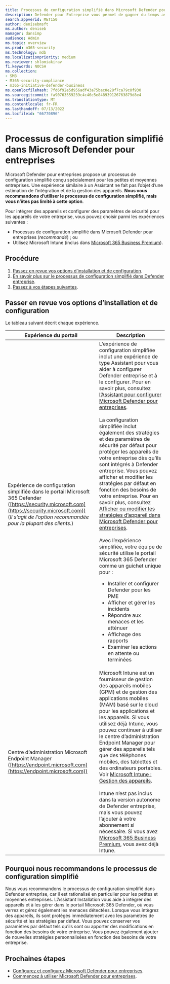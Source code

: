 ```yaml
---
title: Processus de configuration simplifié dans Microsoft Defender pour entreprises
description: Defender pour Entreprise vous permet de gagner du temps avec un processus de configuration simplifié. Découvrez comment cela fonctionne et protège votre entreprise dès le premier jour.
search.appverid: MET150
author: denisebmsft
ms.author: deniseb
manager: dansimp
audience: Admin
ms.topic: overview
ms.prod: m365-security
ms.technology: mdb
ms.localizationpriority: medium
ms.reviewer: shlomiakirav
f1.keywords: NOCSH
ms.collection:
- SMB
- M365-security-compliance
- m365-initiative-defender-business
ms.openlocfilehash: 7fd6f92e5d956adf43a75bac0e28f7ca79c0f930
ms.sourcegitcommit: fa90763559239c4c46c5e848939126763879d8e4
ms.translationtype: MT
ms.contentlocale: fr-FR
ms.lasthandoff: 07/13/2022
ms.locfileid: "66770896"
---
```

# <a name="the-simplified-configuration-process-in-microsoft-defender-for-business"></a>Processus de configuration simplifié dans Microsoft Defender pour entreprises

Microsoft Defender pour entreprises propose un processus de configuration simplifié conçu spécialement pour les petites et moyennes entreprises. Une expérience similaire à un Assistant ne fait pas l’objet d’une estimation de l’intégration et de la gestion des appareils. **Nous vous recommandons d’utiliser le processus de configuration simplifié, mais vous n’êtes pas limité à cette option**.

Pour intégrer des appareils et configurer des paramètres de sécurité pour les appareils de votre entreprise, vous pouvez choisir parmi les expériences suivantes :

- Processus de configuration simplifié dans Microsoft Defender pour entreprises (*recommandé*) ; ou
- Utilisez Microsoft Intune (inclus dans [Microsoft 365 Business Premium](../../business-premium/index.md)).

## <a name="what-to-do"></a>Procédure

1. [Passez en revue vos options d’installation et de configuration](#review-your-setup-and-configuration-options).
2. [En savoir plus sur le processus de configuration simplifié dans Defender entreprise](#why-we-recommend-the-simplified-configuration-process).
3. [Passez à vos étapes suivantes](#next-steps).


## <a name="review-your-setup-and-configuration-options"></a>Passer en revue vos options d’installation et de configuration

Le tableau suivant décrit chaque expérience.

| Expérience du portail  | Description  |
|---------|---------|
| Expérience de configuration simplifiée dans le portail Microsoft 365 Defender ([https://security.microsoft.com](https://security.microsoft.com)) <br/>(*Il s’agit de l’option recommandée pour la plupart des clients.*)  | L’expérience de configuration simplifiée inclut une expérience de type Assistant pour vous aider à configurer Defender entreprise et à le configurer. Pour en savoir plus, consultez [l’Assistant pour configurer Microsoft Defender pour entreprises](mdb-use-wizard.md).<br/><br/>La configuration simplifiée inclut également des stratégies et des paramètres de sécurité par défaut pour protéger les appareils de votre entreprise dès qu’ils sont intégrés à Defender entreprise. Vous pouvez afficher et modifier les stratégies par défaut en fonction des besoins de votre entreprise. Pour en savoir plus, consultez [Afficher ou modifier les stratégies d’appareil dans Microsoft Defender pour entreprises](mdb-view-edit-policies.md).<br/><br/>Avec l’expérience simplifiée, votre équipe de sécurité utilise le portail Microsoft 365 Defender comme un guichet unique pour : <ul><li>Installer et configurer Defender pour les PME</li><li>Afficher et gérer les incidents</li><li>Répondre aux menaces et les atténuer</li><li>Affichage des rapports</li><li>Examiner les actions en attente ou terminées  |
| Centre d’administration Microsoft Endpoint Manager ([https://endpoint.microsoft.com](https://endpoint.microsoft.com))  | Microsoft Intune est un fournisseur de gestion des appareils mobiles (GPM) et de gestion des applications mobiles (MAM) basé sur le cloud pour les applications et les appareils. Si vous utilisez déjà Intune, vous pouvez continuer à utiliser le centre d’administration Endpoint Manager pour gérer des appareils tels que des téléphones mobiles, des tablettes et des ordinateurs portables. Voir [Microsoft Intune : Gestion des appareils](/mem/intune/fundamentals/what-is-device-management). <br/><br/>Intune n’est pas inclus dans la version autonome de Defender entreprise, mais vous pouvez l’ajouter à votre abonnement si nécessaire. Si vous avez [Microsoft 365 Business Premium](../../business-premium/index.md), vous avez déjà Intune. |

## <a name="why-we-recommend-the-simplified-configuration-process"></a>Pourquoi nous recommandons le processus de configuration simplifié

Nous vous recommandons le processus de configuration simplifié dans Defender entreprise, car il est rationalisé en particulier pour les petites et moyennes entreprises. L’Assistant Installation vous aide à intégrer des appareils et à les gérer dans le portail Microsoft 365 Defender, où vous verrez et gérez également les menaces détectées. Lorsque vous intègrez des appareils, ils sont protégés immédiatement avec les paramètres de sécurité et les stratégies par défaut. Vous pouvez conserver vos paramètres par défaut tels qu’ils sont ou apporter des modifications en fonction des besoins de votre entreprise. Vous pouvez également ajouter de nouvelles stratégies personnalisées en fonction des besoins de votre entreprise.

## <a name="next-steps"></a>Prochaines étapes

- [Configurez et configurez Microsoft Defender pour entreprises](mdb-setup-configuration.md).
- [Commencez à utiliser Microsoft Defender pour entreprises](mdb-get-started.md).
